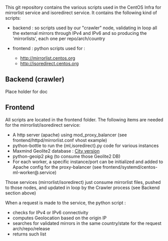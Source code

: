This git repository contains the various scripts used in the CentOS Infra for mirrorlist service and isoredirect service.
It contains the following kind of scripts:

 * backend : so scripts used by our "crawler" node, validating in loop all the external mirrors through IPv4 and IPv6 and so producing the 'mirrorlists', each one per repo/arch/country
 * frontend : python scripts used for :

   * http://mirrorlist.centos.org
   * http://isoredirect.centos.org

## Backend (crawler)
Place holder for doc

## Frontend 
All scripts are located in the frontend folder.
The following items are needed for the mirrorlist/isoredirect service:

 * A http server (apache) using mod_proxy_balancer (see frontend/httpd/mirrorlist.conf vhost example)
 * python-bottle to run the {ml,isoredirect}.py code for various instances
 * Maxmind Geolite2 database : [City version](https://dev.maxmind.com/geoip/geoip2/geolite2/)
 * python-geoip2 pkg (to consume those Geolite2 DB)
 * For each worker, a specific instance/port can be initialized and added to Apache config for the proxy-balancer (see frontend/systemd/centos-ml-worker@.service)

Those services (mirrorlist/isoredirect) just consume mirrorlist files, pushed to those nodes, and updated in loop by the Crawler process (see Backend section above)

When a request is made to the service, the python script :
 
 * checks for IPv4 or IPv6 connectivity
 * computes Geolocation based on the origin IP
 * searches for validated mirrors in the same country/state for the request arch/repo/release
 * returns such list
